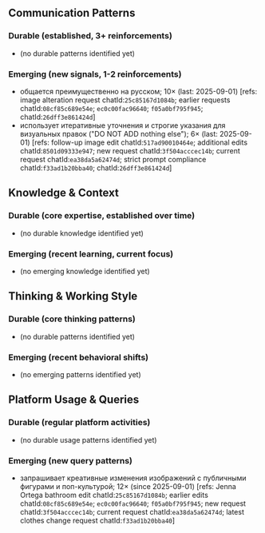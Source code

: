 ## Communication Patterns
### Durable (established, 3+ reinforcements)
- (no durable patterns identified yet)

### Emerging (new signals, 1-2 reinforcements)
- общается преимущественно на русском; 10× (last: 2025-09-01) [refs: image alteration request chatId:`25c85167d1084b`; earlier requests chatId:`08cf85c689e54e`; `ec0c00fac96640`; `f05a0bf795f945`; chatId:`26dff3e861424d`]
- использует итеративные уточнения и строгие указания для визуальных правок ("DO NOT ADD nothing else"); 6× (last: 2025-09-01) [refs: follow-up image edit chatId:`517ad90010464e`; additional edits chatId:`8501d09333e947`; new request chatId:`3f504acccec14b`; current request chatId:`ea38da5a62474d`; strict prompt compliance chatId:`f33ad1b20bba40`; chatId:`26dff3e861424d`]

## Knowledge & Context
### Durable (core expertise, established over time)
- (no durable knowledge identified yet)

### Emerging (recent learning, current focus)
- (no emerging knowledge identified yet)

## Thinking & Working Style
### Durable (core thinking patterns)
- (no durable patterns identified yet)

### Emerging (recent behavioral shifts)
- (no emerging patterns identified yet)

## Platform Usage & Queries
### Durable (regular platform activities)
- (no durable usage patterns identified yet)

### Emerging (new query patterns)
- запрашивает креативные изменения изображений с публичными фигурами и поп-культурой; 12× (since 2025-09-01) [refs: Jenna Ortega bathroom edit chatId:`25c85167d1084b`; earlier edits chatId:`08cf85c689e54e`; `ec0c00fac96640`; `f05a0bf795f945`; new request chatId:`3f504acccec14b`; current request chatId:`ea38da5a62474d`; latest clothes change request chatId:`f33ad1b20bba40`]
